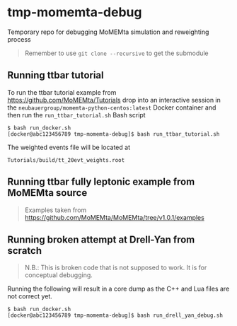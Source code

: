 # tmp-momemta-debug
Temporary repo for debugging MoMEMta simulation and reweighting process

> Remember to use `git clone --recursive` to get the submodule

## Running ttbar tutorial

To run the ttbar tutorial example from https://github.com/MoMEMta/Tutorials drop into an interactive session in the `neubauergroup/momemta-python-centos:latest` Docker container and then run the `run_ttbar_tutorial.sh` Bash script

```console
$ bash run_docker.sh
[docker@abc123456789 tmp-momemta-debug]$ bash run_ttbar_tutorial.sh
```

The weighted events file will be located at

```
Tutorials/build/tt_20evt_weights.root
```

## Running ttbar fully leptonic example from MoMEMta source

> Examples taken from https://github.com/MoMEMta/MoMEMta/tree/v1.0.1/examples


## Running broken attempt at Drell-Yan from scratch

> N.B.: This is broken code that is not supposed to work. It is for conceptual debugging.

Running the following will result in a core dump as the C++ and Lua files are not correct yet.
```console
$ bash run_docker.sh
[docker@abc123456789 tmp-momemta-debug]$ bash run_drell_yan_debug.sh
```
